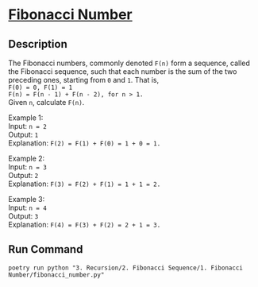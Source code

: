 # [Fibonacci Number](https://leetcode.com/problems/fibonacci-number/)

## Description
The Fibonacci numbers, commonly denoted `F(n)` form a sequence, called the Fibonacci sequence, such that each number is the sum of the two preceding ones, starting from `0` and `1`. That is,\
`F(0) = 0, F(1) = 1`\
`F(n) = F(n - 1) + F(n - 2), for n > 1.`\
Given `n`, calculate `F(n)`.

Example 1:\
Input: `n = 2`\
Output: `1`\
Explanation: `F(2) = F(1) + F(0) = 1 + 0 = 1.`

Example 2:\
Input: `n = 3`\
Output: `2`\
Explanation: `F(3) = F(2) + F(1) = 1 + 1 = 2.`

Example 3:\
Input: `n = 4`\
Output: `3`\
Explanation: `F(4) = F(3) + F(2) = 2 + 1 = 3.`

## Run Command
`poetry run python "3. Recursion/2. Fibonacci Sequence/1. Fibonacci Number/fibonacci_number.py"`